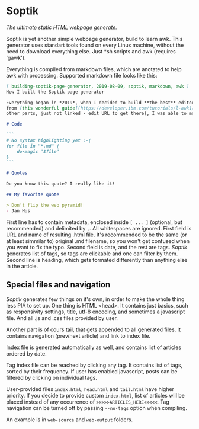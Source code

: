 # Soptik
*The ultimate static HTML webpage generate.*

Soptik is yet another simple webpage generator, build to learn awk.
This generator uses standart tools found on every Linux machine, without
the need to download everything else. Just \*sh scripts and awk (requires 'gawk').

Everything is compiled from markdown files, which are anotated to help awk with processing.
Supported markdown file looks like this:

````markdown
[ building-soptik-page-generator, 2019-08-09, soptik, markdown, awk ]
How I built the Soptik page generator

Everything began in *2019*, when I decided to build **the best** editor out there. With help
from [this wonderful guide](https://developer.ibm.com/tutorials/l-awk1/) (beware, there are
other parts, just not linked - edit URL to get there), I was able to make it work!

# Code

```
# No syntax highlighting yet :-(
for file in "*.md" {
	do-magic "$file"
}
```

# Quotes

Do you know this quote? I really like it!

## My favorite quote

> Don't flip the web pyramid!
- Jan Hus

````

First line has to contain metadata, enclosed inside `[ ... ]` (optional, but recommended)
and delimited by `,`. All whitespaces are ignored. First field is URL and name of resulting
.html file. It's recommended to be the same (or at least simmilar to) original .md filename,
so you won't get confused when you want to fix the typo. Second field is date, and the
rest are tags. *Soptik* generates list of tags, so tags are clickable and one can filter by them.
Second line is heading, which gets formated differently than anything else in the article.

## Special files and navigation
*Soptik* generates few things on it's own, in order to make the whole thing less PIA to set up.
One thing is HTML \<head\>. It contains just basics, such as responsivity settings, title,
utf-8 encoding, and sometimes a javascript file. And all .js and .css files provided by user.

Another part is of cours tail, that gets appended to all generated files. It contains navigation
(prev/next article) and link to index file.

Index file is generated automatically as well, and contains list of articles ordered by date.

Tag index file can be reached by clicking any tag. It contains list of tags, sorted by
their frequency. If user has enabled javascript, posts can be filtered by clicking on individual tags.

User-provided files `index.html`, `head.html` and `tail.html` have higher priority. 
If you decide to provide custom `index.html`, list of articles will be placed
instead of any occurrence of `>>>>>ARTICLES_HERE<<<<<`.
Tag navigation can be turned off by passing `--no-tags` option when compiling.

An example is in `web-source` and `web-output` folders.
